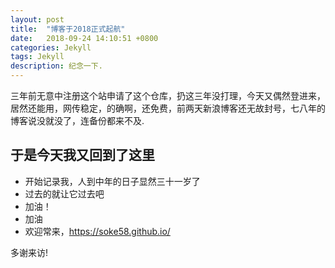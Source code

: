 ```yaml
---
layout: post
title:  "博客于2018正式起航"
date:   2018-09-24 14:10:51 +0800
categories: Jekyll
tags: Jekyll
description: 纪念一下.
---
```


三年前无意中注册这个站申请了这个仓库，扔这三年没打理，今天又偶然登进来，居然还能用，网传稳定，的确啊，还免费，前两天新浪博客还无故封号，七八年的博客说没就没了，连备份都来不及.

## 于是今天我又回到了这里
- 开始记录我，人到中年的日子显然三十一岁了
- 过去的就让它过去吧
- 加油！
- 加油
- 欢迎常来，https://soke58.github.io/



多谢来访!


